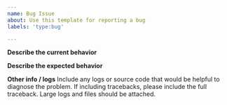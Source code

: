 ```yaml
---
name: Bug Issue
about: Use this template for reporting a bug
labels: 'type:bug'

---
```


**Describe the current behavior**

**Describe the expected behavior**

**Other info / logs** Include any logs or source code that would be helpful to
diagnose the problem. If including tracebacks, please include the full
traceback. Large logs and files should be attached.
